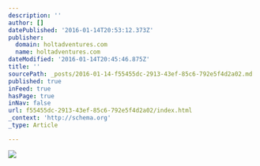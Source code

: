 ```yaml
---
description: ''
author: []
datePublished: '2016-01-14T20:53:12.373Z'
publisher:
  domain: holtadventures.com
  name: holtadventures.com
dateModified: '2016-01-14T20:45:46.875Z'
title: ''
sourcePath: _posts/2016-01-14-f55455dc-2913-43ef-85c6-792e5f4d2a02.md
published: true
inFeed: true
hasPage: true
inNav: false
url: f55455dc-2913-43ef-85c6-792e5f4d2a02/index.html
_context: 'http://schema.org'
_type: Article

---
```

![](http://holtadventures.com/wp-content/Gallery/Laos/DSC_0186.JPG)